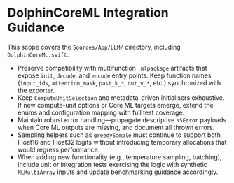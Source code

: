 # DolphinCoreML Integration Guidance

This scope covers the `Sources/App/LLM/` directory, including `DolphinCoreML.swift`.

- Preserve compatibility with multifunction `.mlpackage` artifacts that expose `init`, `decode`,
  and `encode` entry points. Keep function names (`input_ids`, `attention_mask`, `past_k_*`,
  `out_v_*`, etc.) synchronized with the exporter.
- Keep `ComputeUnitSelection` and metadata-driven initialisers exhaustive. If new compute-unit
  options or Core ML targets emerge, extend the enums and configuration mapping with full test
  coverage.
- Maintain robust error handling—propagate descriptive `NSError` payloads when Core ML outputs are
  missing, and document all thrown errors.
- Sampling helpers such as `greedySample` must continue to support both Float16 and Float32 logits
  without introducing temporary allocations that would regress performance.
- When adding new functionality (e.g., temperature sampling, batching), include unit or integration
  tests exercising the logic with synthetic `MLMultiArray` inputs and update benchmarking guidance
  accordingly.
